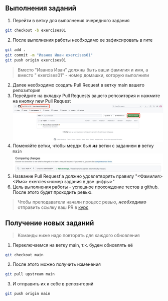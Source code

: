 ## Выполнения заданий

1. Перейти в ветку для выполнения очередного задания

```bash
git checkout -b exercises01
```

2. После выполнения работы необходимо ее зафиксировать в гите

```bash
git add .
git commit -m "Иванов Иван exercises01"
git push origin exercises01
```

> Вместо "Иванов Иван" должны быть ваши фамилия и имя, а вместо " exercises01" - номер домашки, которую выполнили

2. Далее необходимо создать Pull Request в ветку main вашего репозитория
  3. Перейдите на вкладку Pull Requests вашего репозитория и нажмите на кнопку new Pull Request
     ![Pull Request page](images/pr_page.png)
  4. Поменяйте ветки, чтобы мердж был ***из*** ветки с заданием ***в*** ветку `main`
     ![Create Pull request page](images/change_branches.jpeg)
3. Название Pull Request'а должно удовлетворять правилу "<Фамилия> <Имя> exercies<номер задания в две цифры>"
4. Цель выполнения работы - успешное прохождение тестов в github. После этого будет проходить ревью.

> Чтобы преподаватели начали процесс ревью, ***необходимо*** отправить ссылку ваш PR
> в [курс](https://edu.tinkoff.ru/educate/course/9677d4fa-1fc7-48c2-acd1-2081936efe53/overview)

## Получение новых заданий

> Команды ниже надо повторять для каждого обновления

1. Переключаемся на ветку main, т.к. будем обновлять её

```bash
git checkout main
```

2. После этого можно получить изменения

```bash
git pull upstream main
```

3. И отправить их к себе в репозиторий

```bash
git push origin main
```
